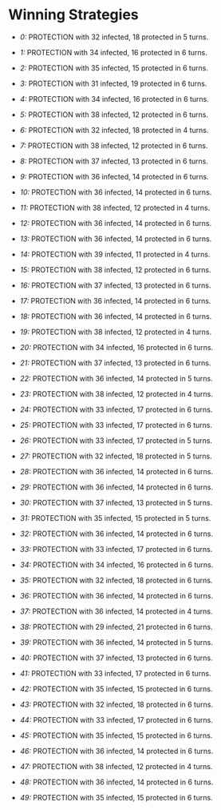# Winning Strategies

* _0:_ PROTECTION with 32 infected, 18 protected in 5 turns.


* _1:_ PROTECTION with 34 infected, 16 protected in 6 turns.


* _2:_ PROTECTION with 35 infected, 15 protected in 6 turns.


* _3:_ PROTECTION with 31 infected, 19 protected in 6 turns.


* _4:_ PROTECTION with 34 infected, 16 protected in 6 turns.


* _5:_ PROTECTION with 38 infected, 12 protected in 6 turns.


* _6:_ PROTECTION with 32 infected, 18 protected in 4 turns.


* _7:_ PROTECTION with 38 infected, 12 protected in 6 turns.


* _8:_ PROTECTION with 37 infected, 13 protected in 6 turns.


* _9:_ PROTECTION with 36 infected, 14 protected in 6 turns.


* _10:_ PROTECTION with 36 infected, 14 protected in 6 turns.


* _11:_ PROTECTION with 38 infected, 12 protected in 4 turns.


* _12:_ PROTECTION with 36 infected, 14 protected in 6 turns.


* _13:_ PROTECTION with 36 infected, 14 protected in 6 turns.


* _14:_ PROTECTION with 39 infected, 11 protected in 4 turns.


* _15:_ PROTECTION with 38 infected, 12 protected in 6 turns.


* _16:_ PROTECTION with 37 infected, 13 protected in 6 turns.


* _17:_ PROTECTION with 36 infected, 14 protected in 6 turns.


* _18:_ PROTECTION with 36 infected, 14 protected in 6 turns.


* _19:_ PROTECTION with 38 infected, 12 protected in 4 turns.


* _20:_ PROTECTION with 34 infected, 16 protected in 6 turns.


* _21:_ PROTECTION with 37 infected, 13 protected in 6 turns.


* _22:_ PROTECTION with 36 infected, 14 protected in 5 turns.


* _23:_ PROTECTION with 38 infected, 12 protected in 4 turns.


* _24:_ PROTECTION with 33 infected, 17 protected in 6 turns.


* _25:_ PROTECTION with 33 infected, 17 protected in 6 turns.


* _26:_ PROTECTION with 33 infected, 17 protected in 5 turns.


* _27:_ PROTECTION with 32 infected, 18 protected in 5 turns.


* _28:_ PROTECTION with 36 infected, 14 protected in 6 turns.


* _29:_ PROTECTION with 36 infected, 14 protected in 6 turns.


* _30:_ PROTECTION with 37 infected, 13 protected in 5 turns.


* _31:_ PROTECTION with 35 infected, 15 protected in 5 turns.


* _32:_ PROTECTION with 36 infected, 14 protected in 6 turns.


* _33:_ PROTECTION with 33 infected, 17 protected in 6 turns.


* _34:_ PROTECTION with 34 infected, 16 protected in 6 turns.


* _35:_ PROTECTION with 32 infected, 18 protected in 6 turns.


* _36:_ PROTECTION with 36 infected, 14 protected in 6 turns.


* _37:_ PROTECTION with 36 infected, 14 protected in 4 turns.


* _38:_ PROTECTION with 29 infected, 21 protected in 6 turns.


* _39:_ PROTECTION with 36 infected, 14 protected in 5 turns.


* _40:_ PROTECTION with 37 infected, 13 protected in 6 turns.


* _41:_ PROTECTION with 33 infected, 17 protected in 6 turns.


* _42:_ PROTECTION with 35 infected, 15 protected in 6 turns.


* _43:_ PROTECTION with 32 infected, 18 protected in 6 turns.


* _44:_ PROTECTION with 33 infected, 17 protected in 6 turns.


* _45:_ PROTECTION with 35 infected, 15 protected in 6 turns.


* _46:_ PROTECTION with 36 infected, 14 protected in 6 turns.


* _47:_ PROTECTION with 38 infected, 12 protected in 4 turns.


* _48:_ PROTECTION with 36 infected, 14 protected in 6 turns.


* _49:_ PROTECTION with 35 infected, 15 protected in 6 turns.


